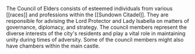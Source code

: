 The Council of Elders consists of esteemed individuals from various [[races]] and professions within the [[Sundown Citadel]]. They are responsible for advising the Lord Protector and Lady Isabella on matters of governance, diplomacy, and strategy. The council members represent the diverse interests of the city's residents and play a vital role in maintaining unity during times of adversity. Some of the council members might also have chambers within the main castle.
